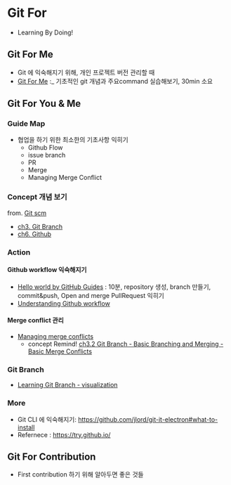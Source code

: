# Git For
- Learning By Doing!

## Git For Me
- Git 에 익숙해지기 위해, 개인 프로젝트 버전 관리할 때
- [Git For Me](git_for_me.pdf) :_ 기초적인 git 개념과 주요command 실습해보기, 30min 소요 

## Git For You & Me
### Guide Map
- 협업을 하기 위한 최소한의 기초사항 익히기
  - Github Flow
  - issue branch
  - PR
  - Merge
  - Managing Merge Conflict
### Concept 개념 보기
from. [Git scm](https://git-scm.com/book/ko/v2)
- [ch3. Git Branch](https://git-scm.com/book/ko/v2/Git-%EB%B8%8C%EB%9E%9C%EC%B9%98-%EB%B8%8C%EB%9E%9C%EC%B9%98%EB%9E%80-%EB%AC%B4%EC%97%87%EC%9D%B8%EA%B0%80)
- [ch6. Github](https://git-scm.com/book/ko/v2/GitHub-%EA%B3%84%EC%A0%95-%EB%A7%8C%EB%93%A4%EA%B3%A0-%EC%84%A4%EC%A0%95%ED%95%98%EA%B8%B0)

### Action  
#### Github workflow  익숙해지기  
- [Hello world by GitHub Guides](https://guides.github.com/activities/hello-world/) : 10분, repository 생성, branch 만들기, commit&push, Open and merge PullRequest 익히기
- [Understanding Github workflow](https://guides.github.com/introduction/flow/)

#### Merge conflict 관리  
- [Managing merge conflicts](https://lab.github.com/githubtraining/managing-merge-conflicts)
  - concept Remind! [ch3.2 Git Branch - Basic Branching and Merging - Basic Merge Conflicts](https://git-scm.com/book/en/v2/Git-Branching-Basic-Branching-and-Merging)
  
### Git Branch 
- [Learning Git Branch -  visualization](https://learngitbranching.js.org/?locale=ko)

### More  
- Git CLI 에 익숙해지기: https://github.com/jlord/git-it-electron#what-to-install
- Refernece : https://try.github.io/    


## Git For Contribution
- First contribution 하기 위해 알아두면 좋은 것들 
